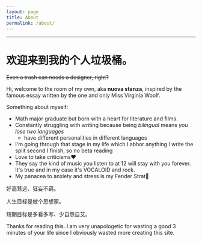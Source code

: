 ```yaml
---
layout: page
title: About
permalink: /about/
---
```


***
# 欢迎来到我的个人垃圾桶。
~~Even a trash can needs a designer, right?~~


Hi, welcome to the room of my own, aka __nuova stanza__, inspired by the famous essay written by the one and only Miss Virginia Woolf.



Something about myself:
- Math major graduate but born with a heart for literature and films.
- Constantly struggling with writing because being *bilingual* means *you lose two languages*
  - have different personalities in different languages
- I'm going through that stage in my life which I abhor anything I write the split second I finish, so no beta reading
- Love to take criticisms❤
- They say the kind of music you listen to at 12 will stay with you forever. It's true and in my case it's VOCALOID and rock.
- My panacea to anxiety and stress is my Fender Strat🎸



好高骛远、狂妄不羁。

人生目标是做个思想家。

短期目标是多看多写、少自怨自艾。



Thanks for reading this. I am very unapologetic for wasting a good 3 minutes of your life since I obviously wasted more creating this site.
